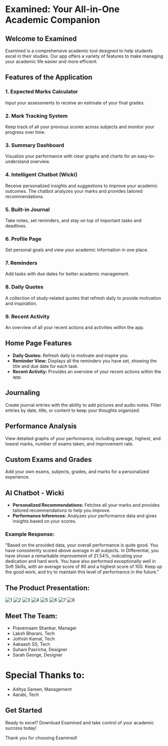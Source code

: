 # Examined: Your All-in-One Academic Companion

## Welcome to Examined

Examined is a comprehensive academic tool designed to help students excel in their studies. Our app offers a variety of features to make managing your academic life easier and more efficient.

## Features of the Application

### 1. Expected Marks Calculator
Input your assessments to receive an estimate of your final grades.

### 2. Mark Tracking System
Keep track of all your previous scores across subjects and monitor your progress over time.

### 3. Summary Dashboard
Visualize your performance with clear graphs and charts for an easy-to-understand overview.

### 4. Intelligent Chatbot (Wicki)
Receive personalized insights and suggestions to improve your academic outcomes. The chatbot analyzes your marks and provides tailored recommendations.

### 5. Built-in Journal
Take notes, set reminders, and stay on top of important tasks and deadlines.

### 6. Profile Page
Set personal goals and view your academic information in one place.

### 7. Reminders
Add tasks with due dates for better academic management.

### 8. Daily Quotes
A collection of study-related quotes that refresh daily to provide motivation and inspiration.

### 9. Recent Activity
An overview of all your recent actions and activities within the app.

## Home Page Features

- **Daily Quotes:** Refresh daily to motivate and inspire you.
- **Reminder View:** Displays all the reminders you have set, showing the title and due date for each task.
- **Recent Activity:** Provides an overview of your recent actions within the app.

## Journaling

Create journal entries with the ability to add pictures and audio notes. Filter entries by date, title, or content to keep your thoughts organized.

## Performance Analysis

View detailed graphs of your performance, including average, highest, and lowest marks, number of exams taken, and improvement rate.

## Custom Exams and Grades

Add your own exams, subjects, grades, and marks for a personalized experience.

## AI Chatbot - Wicki

- **Personalized Recommendations:** Fetches all your marks and provides tailored recommendations to help you improve.
- **Performance Inferences:** Analyzes your performance data and gives insights based on your scores.

### Example Response:
"Based on the provided data, your overall performance is quite good. You have consistently scored above average in all subjects. In Differential, you have shown a remarkable improvement of 21.54%, indicating your dedication and hard work. You have also performed exceptionally well in Soft Skills, with an average score of 90 and a highest score of 100. Keep up the good work, and try to maintain this level of performance in the future."

## The Product Presentation:
![1](https://github.com/JothishKamal/justpassapp/assets/134390548/35c8323d-82e5-4ce2-98d4-d00dd443505d)
![2](https://github.com/JothishKamal/justpassapp/assets/134390548/578e84bb-3bae-40e5-b936-81b2c2688bc8)
![3](https://github.com/JothishKamal/justpassapp/assets/134390548/e2a4a816-2f90-4639-b0f2-5171aa2c26fe)
![4](https://github.com/JothishKamal/justpassapp/assets/134390548/b4c84dfa-25b9-4837-b52e-1acfba3af423)
![5](https://github.com/JothishKamal/justpassapp/assets/134390548/c56f588f-c81c-47ca-a91b-34fde4497895)
![6](https://github.com/JothishKamal/justpassapp/assets/134390548/d4c35a3e-f786-4503-9648-3fdce285f9ce)
![7](https://github.com/JothishKamal/justpassapp/assets/134390548/afbdbc8a-cdf3-440e-8406-a1c153cf12f4)
![8](https://github.com/JothishKamal/justpassapp/assets/134390548/f6c438fa-fc84-459e-b50c-7899a60d2b5c)

## Meet The Team:
- Pravenraam Shankar, Manager
- Laksh Bharani, Tech
- Jothish Kamal, Tech
- Aakaash SS, Tech
- Suhani Pasricha, Designer
- Sarah George, Designer

# Special Thanks to:
- Aditya Sareen, Management 
- Aarabi, Tech 


## Get Started

Ready to excel? Download Examined and take control of your academic success today!

Thank you for choosing Examined!
